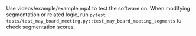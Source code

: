 Use videos/example/example.mp4 to test the software on.
When modifying segmentation or related logic, run `pytest tests/test_may_board_meeting.py::test_may_board_meeting_segments` to check segmentation scores.
